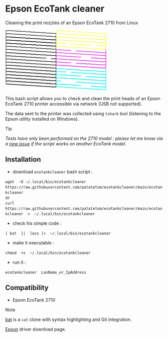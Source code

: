 # Epson EcoTank cleaner

Cleaning the print nozzles of an Epson EcoTank 2710 from Linux

![BK YMC pattern](pattern.webp)

This bash script allows you to check and clean the print heads of an Epson EcoTank 2710 printer accessible via network (USB not supported).

The data sent to the printer was collected using `tshark` tool (listening to the Epson utility installed on Windows).

> [!TIP]
> _Tests have only been performed on the 2710 model : please let me know via a [new issue](https://github.com/patatetom/ecotankcleaner/issues/new/choose) if the script works on another EcoTank model._



## Installation

- download `ecotankcleaner` bash script :

`wget  -O ~/.local/bin/ecotankcleaner  https://raw.githubusercontent.com/patatetom/ecotankcleaner/main/ecotankcleaner`<br/>
_or_<br/>
`curl  https://raw.githubusercontent.com/patatetom/ecotankcleaner/main/ecotankcleaner  >  ~/.local/bin/ecotankcleaner`

- check his simple code :

`( bat  ||  less )<  ~/.local/bin/ecotankcleaner`

- make it executable :

`chmod  +x  ~/.local/bin/ecotankcleaner`

- run it :

`ecotankcleaner  LanName_or_IpAddress`



## Compatibility

- Epson EcoTank 2710



> [!NOTE]
> 
> [bat](https://github.com/sharkdp/bat) is a `cat` clone with syntax highlighting and Git integration.
> 
> [Epson](https://download.ebz.epson.net/dsc/search/01/search/searchModule?productName=2710&osCode=LX) driver download page.
